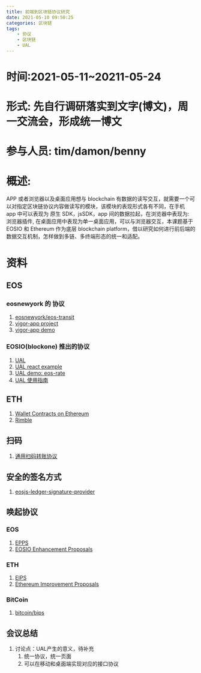 ```yaml
---
title: 前端到区块链协议研究
date: 2021-05-10 09:50:25
categories: 区块链
tags:
    - 协议
    - 区块链
    - UAL
---
```



# 时间:2021-05-11~20211-05-24

# 形式: 先自行调研落实到文字(博文)，周一交流会，形成统一博文

# 参与人员: tim/damon/benny

# 概述: 
APP 或者浏览器以及桌面应用想与 blockchain 有数据的读写交互，就需要一个可以对指定区块链协议内容做读写的模块，该模块的表现形式各有不同，在手机 app 中可以表现为 原生 SDK，jsSDK，app 间的数据拉起，在浏览器中表现为: 浏览器插件, 在桌面应用中表现为单一桌面应用，可以与浏览器交互，本课题基于 EOSIO 和 Ethereum 作为底层 blockchain platform，借以研究如何进行前后端的数据交互机制，怎样做到多链、多终端形态的统一和适配。

# 资料

## EOS
### eosnewyork 的 协议
1. [eosnewyork/eos-transit](https://github.com/eosnewyork/eos-transit)
2. [vigor-app project](https://github.com/vigorstablecoin/vigor-app)
3. [vigor-app demo](https://vig.netlify.app)

### EOSIO(blockone) 推出的协议

1. [UAL](https://github.com/EOSIO/universal-authenticator-library)
2. [UAL react example](https://github.com/EOSIO/ual-reactjs-renderer/tree/master/examples)
3. [UAL demo: eos-rate](https://github.com/eoscostarica/eos-rate)
4. [UAL 使用指南](https://github.com/amontes-staging/ual-authenticator-walkthrough)

## ETH
1. [Wallet Contracts on Ethereum](https://arxiv.org/pdf/2001.06909.pdf)
2. [Rimble](https://rimble.consensys.design/)

## 扫码
1. [通用扫码转账协议](https://github.com/ScanProtocol/ScanProtocol)

## 安全的签名方式
1. [eosjs-ledger-signature-provider](https://github.com/EOSIO/eosjs-ledger-signature-provider)

## 唤起协议
### EOS
1. [EPPS](https://github.com/eoscanada/eeps)
2. [EOSIO Enhancement Proposals](https://eeps.io/)

### ETH
1. [EIPS](https://github.com/ethereum/EIPs/)
2. [Ethereum Improvement Proposals](https://eips.ethereum.org/)

### BitCoin
1. [bitcoin/bips](https://github.com/bitcoin/bips)

## 会议总结
1. 讨论点：UAL产生的意义，待补充
   1. 统一协议，统一页面
   2. 可以在移动和桌面端实现对应的接口协议